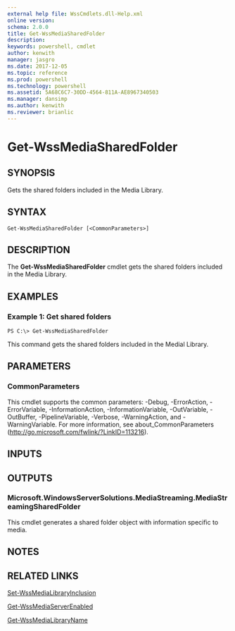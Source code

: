 ```yaml
---
external help file: WssCmdlets.dll-Help.xml
online version: 
schema: 2.0.0
title: Get-WssMediaSharedFolder
description: 
keywords: powershell, cmdlet
author: kenwith
manager: jasgro
ms.date: 2017-12-05
ms.topic: reference
ms.prod: powershell
ms.technology: powershell
ms.assetid: 5A68C6C7-30DD-4564-811A-AE8967340503
ms.manager: dansimp
ms.author: kenwith
ms.reviewer: brianlic
---
```


# Get-WssMediaSharedFolder

## SYNOPSIS
Gets the shared folders included in the Media Library.

## SYNTAX

```
Get-WssMediaSharedFolder [<CommonParameters>]
```

## DESCRIPTION
The **Get-WssMediaSharedFolder** cmdlet gets the shared folders included in the Media Library.

## EXAMPLES

### Example 1: Get shared folders
```
PS C:\> Get-WssMediaSharedFolder
```

This command gets the shared folders included in the Medial Library.

## PARAMETERS

### CommonParameters
This cmdlet supports the common parameters: -Debug, -ErrorAction, -ErrorVariable, -InformationAction, -InformationVariable, -OutVariable, -OutBuffer, -PipelineVariable, -Verbose, -WarningAction, and -WarningVariable. For more information, see about_CommonParameters (http://go.microsoft.com/fwlink/?LinkID=113216).

## INPUTS

## OUTPUTS

### Microsoft.WindowsServerSolutions.MediaStreaming.MediaStreamingSharedFolder
This cmdlet generates a shared folder object with information specific to media.

## NOTES

## RELATED LINKS

[Set-WssMediaLibraryInclusion](./Set-WssMediaLibraryInclusion.md)

[Get-WssMediaServerEnabled](./Get-WssMediaServerEnabled.md)

[Get-WssMediaLibraryName](./Get-WssMediaLibraryName.md)

